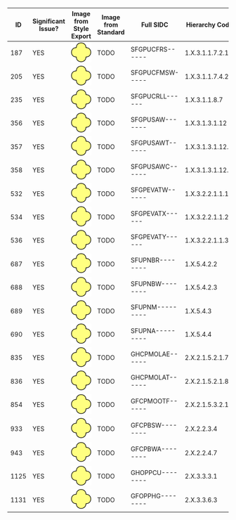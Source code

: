 |ID|Significant Issue?|Image from Style Export|Image from Standard|Full SIDC|Hierarchy Code|Name|Geometry|Appendix|Notes / Issue Description / Details|
|---|---|---|---|---|---|---|---|---|---|
|187|YES|![](./images/SFGPUCFRS------.png)|TODO|SFGPUCFRS------|1.X.3.1.1.7.2.1 |SINGLE ROCKET LAUNCHER|POINT|D||
|205|YES|![](./images/SFGPUCFMSW-----.png)|TODO|SFGPUCFMSW-----|1.X.3.1.1.7.4.2 |SP WHEELED MORTAR|POINT|D||
|235|YES|![](./images/SFGPUCRLL------.png)|TODO|SFGPUCRLL------|1.X.3.1.1.8.7 |RECONNAISSANCE LIGHT|POINT|D||
|356|YES|![](./images/SFGPUSAW-------.png)|TODO|SFGPUSAW-------|1.X.3.1.3.1.12 |MORAL WELFARE RECREATION (MWR) |POINT|D||
|357|YES|![](./images/SFGPUSAWT------.png)|TODO|SFGPUSAWT------|1.X.3.1.3.1.12.1 |MWR THEATRE|POINT|D||
|358|YES|![](./images/SFGPUSAWC------.png)|TODO|SFGPUSAWC------|1.X.3.1.3.1.12.2 |MWR CORPS|POINT|D||
|532|YES|![](./images/SFGPEVATW------.png)|TODO|SFGPEVATW------|1.X.3.2.2.1.1.1.1 |TANK LIGHT RECOVERY|POINT|D||
|534|YES|![](./images/SFGPEVATX------.png)|TODO|SFGPEVATX------|1.X.3.2.2.1.1.2.1 |TANK MEDIUM RECOVERY|POINT|D||
|536|YES|![](./images/SFGPEVATY------.png)|TODO|SFGPEVATY------|1.X.3.2.2.1.1.3.1 |TANK HEAVY RECOVERY|POINT|D||
|687|YES|![](./images/SFUPNBR--------.png)|TODO|SFUPNBR--------|1.X.5.4.2.2 |SEABED ROCK/STONE OBSTACLE OTHER |POINT|D||
|688|YES|![](./images/SFUPNBW--------.png)|TODO|SFUPNBW--------|1.X.5.4.2.3 |WRECK|POINT|D||
|689|YES|![](./images/SFUPNM---------.png)|TODO|SFUPNM---------|1.X.5.4.3 |MARINE LIFE|POINT|D||
|690|YES|![](./images/SFUPNA---------.png)|TODO|SFUPNA---------|1.X.5.4.4 |SEA ANOMALY|POINT|D||
|835|YES|![](./images/GHCPMOLAE------.png)|TODO|GHCPMOLAE------|2.X.2.1.5.2.1.7|ENEMY CONFIRMED|LINE|E||
|836|YES|![](./images/GHCPMOLAT------.png)|TODO|GHCPMOLAT------|2.X.2.1.5.2.1.8|ENEMY TEMPLATED|LINE|E||
|854|YES|![](./images/GFCPMOOTF------.png)|TODO|GFCPMOOTF------|2.X.2.1.5.3.2.1|FRIENDLY ATTACK POSITION|AREA|E||
|933|YES|![](./images/GFCPBSW--------.png)|TODO|GFCPBSW--------|2.X.2.2.3.4|FOXHOLE EMPLACEMENT OR WEAPON SITE |POINT|E||
|943|YES|![](./images/GFCPBWA--------.png)|TODO|GFCPBWA--------|2.X.2.2.4.7|RADIOACTIVE AREA|AREA|E||
|1125|YES|![](./images/GHOPPCU--------.png)|TODO|GHOPPCU--------|2.X.3.3.3.1|RECRUITMENT (COERCED/IMPRESSED)|POINT|E||
|1131|YES|![](./images/GFOPPHG--------.png)|TODO|GFOPPHG--------|2.X.3.3.6.3|WRITTEN PROPAGANDA|POINT|E||
